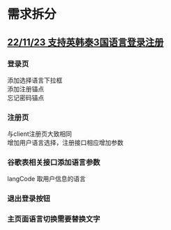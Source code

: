 # 需求拆分

## [22/11/23 支持英韩泰3国语言登录注册](https://devops.aliyun.com/projex/project/221441d8bff64eda1bf499a01d/sprint/2b4d01d82a4475b12df98c0e49#activeTab=Workitem&viewIdentifier=e23185c964cbf9606c3dca943a&openWorkitemIdentifier=1c15c39372c7f9d6bc96daf55c)

### 登录页  
添加选择语言下拉框  
添加注册锚点  
忘记密码锚点  

### 注册页  
与client注册页大致相同  
增加用户语言选择，注册接口相应增加参数  

### 谷歌表相关接口添加语言参数  
langCode 取用户信息的语言  

### 退出登录按钮   
   
### 主页面语言切换需要替换文字  
